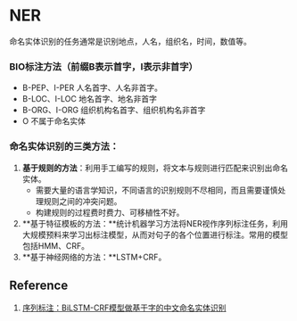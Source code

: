 # NER

命名实体识别的任务通常是识别地点，人名，组织名，时间，数值等。

### BIO标注方法（前缀B表示首字，I表示非首字）

- B-PEP、I-PER 人名首字、人名非首字。
- B-LOC、I-LOC 地名首字、地名非首字
- B-ORG、I-ORG 组织机构名首字、组织机构名非首字
- O 不属于命名实体

### 命名实体识别的三类方法：

1. **基于规则的方法**：利用手工编写的规则，将文本与规则进行匹配来识别出命名实体。
   - 需要大量的语言学知识，不同语言的识别规则不尽相同，而且需要谨慎处理规则之间的冲突问题。
   - 构建规则的过程费时费力、可移植性不好。
2. **基于特征模板的方法：**统计机器学习方法将NER视作序列标注任务，利用大规模预料来学习出标注模型，从而对句子的各个位置进行标注。常用的模型包括HMM、CRF。
3. **基于神经网络的方法：**LSTM+CRF。

## Reference

1. [序列标注：BiLSTM-CRF模型做基于字的中文命名实体识别](https://www.cnblogs.com/Determined22/p/7238342.html)

   ​

